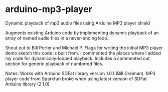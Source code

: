 # arduino-mp3-player
Dynamic playback of mp3 audio files using Arduino MP3 player shield

Augments existing Arduino code by implementing dynamic playback of an array of named audio files in a never-ending loop.

Shout out to  Bill Porter and Michael P. Flaga for writing the initial MP3 player demo sketch this code is built from.
I commented the places where I added my code for dynamically-looped playback. Includes a commented out section for generic playback of numbered files.

Notes:
Works with Arduino SDFat library version 1.0.1 (Bill Greiman). MP3 player code from Sparkfun broke when using latest version of SDFat Arduino library (2.1.0)
